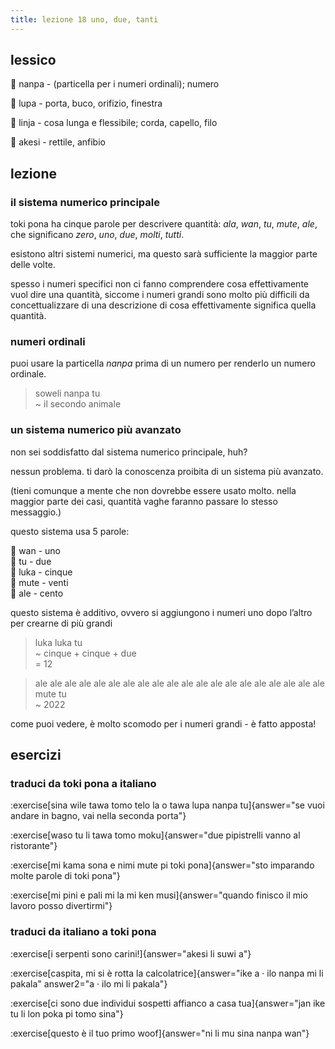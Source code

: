 ```yaml
---
title: lezione 18 uno, due, tanti 
---
```

## lessico
󱤽 nanpa - (particella per i numeri ordinali); numero

󱤯 lupa - porta, buco, orifizio, finestra

󱤩 linja - cosa lunga e flessibile; corda, capello, filo

󱤁 akesi - rettile, anfibio

## lezione
### il sistema numerico principale
toki pona ha cinque parole per descrivere quantità: *ala*, *wan*, *tu*, *mute*, *ale*, che significano *zero*, *uno*, *due*, *molti*, *tutti*.

esistono altri sistemi numerici, ma questo sarà sufficiente la maggior parte delle volte.

spesso i numeri specifici non ci fanno comprendere cosa effettivamente vuol dire una quantità, siccome i numeri grandi sono molto più difficili da concettualizzare di una descrizione di cosa effettivamente significa quella quantità.

### numeri ordinali
puoi usare la particella *nanpa* prima di un numero per renderlo un numero ordinale. 

> soweli nanpa tu \
> ~ il secondo animale

### un sistema numerico più avanzato
non sei soddisfatto dal sistema numerico principale, huh?

nessun problema. ti darò la conoscenza proibita di un sistema più avanzato.

(tieni comunque a mente che non dovrebbe essere usato molto. nella maggior parte dei casi, quantità vaghe faranno passare lo stesso messaggio.)

questo sistema usa 5 parole:

󱥳 wan - uno \
󱥮 tu - due \
󱤭 luka - cinque \
󱤼 mute - venti \
󱤄 ale - cento

questo sistema è additivo, ovvero si aggiungono i numeri uno dopo l’altro per crearne di più grandi 

> luka luka tu \
> ~ cinque + cinque + due \
> = 12

> ale ale ale ale ale ale ale ale ale ale ale ale ale ale ale ale ale ale ale ale mute tu \
> ~ 2022

come puoi vedere, è molto scomodo per i numeri grandi - è fatto apposta!

## esercizi
### traduci da toki pona a italiano
:exercise[sina wile tawa tomo telo la o tawa lupa nanpa tu]{answer="se vuoi andare in bagno, vai nella seconda porta"}

:exercise[waso tu li tawa tomo moku]{answer="due pipistrelli vanno al ristorante"}

:exercise[mi kama sona e nimi mute pi toki pona]{answer="sto imparando molte parole di toki pona"}

:exercise[mi pini e pali mi la mi ken musi]{answer="quando finisco il mio lavoro posso divertirmi"}

### traduci da italiano a toki pona
:exercise[i serpenti sono carini!]{answer="akesi li suwi a"}

:exercise[caspita, mi si è rotta la calcolatrice]{answer="ike a · ilo nanpa mi li pakala" answer2="a · ilo mi li pakala"}

:exercise[ci sono due individui sospetti affianco a casa tua]{answer="jan ike tu li lon poka pi tomo sina"}

:exercise[questo è il tuo primo woof]{answer="ni li mu sina nanpa wan"}